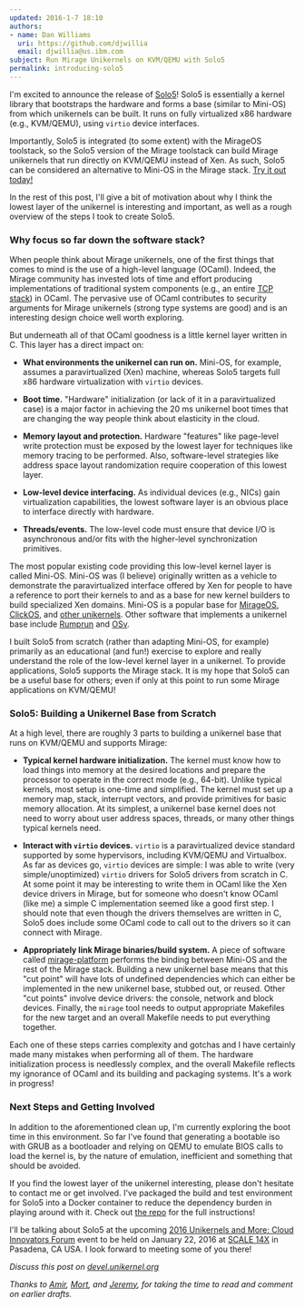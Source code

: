 ```yaml
---
updated: 2016-1-7 18:10
authors:
- name: Dan Williams
  uri: https://github.com/djwillia
  email: djwillia@us.ibm.com
subject: Run Mirage Unikernels on KVM/QEMU with Solo5
permalink: introducing-solo5
---
```


I'm excited to announce the release of
[Solo5](https://github.com/solo5/solo5)!
Solo5 is essentially a kernel library that bootstraps the hardware and
forms a base (similar to Mini-OS) from which unikernels can be built.
It runs on fully virtualized x86 hardware (e.g., KVM/QEMU), using
`virtio` device interfaces.

Importantly, Solo5 is integrated (to some extent) with the MirageOS
toolstack, so the Solo5 version of the Mirage toolstack can build
Mirage unikernels that run directly on KVM/QEMU instead of Xen.  As
such, Solo5 can be considered an alternative to Mini-OS in the Mirage
stack.  [Try it out
today!](https://github.com/solo5/solo5)

In the rest of this post, I'll give a bit of motivation about why I
think the lowest layer of the unikernel is interesting and important,
as well as a rough overview of the steps I took to create Solo5.

### Why focus so far down the software stack?

When people think about Mirage unikernels, one of the first things
that comes to mind is the use of a high-level language (OCaml).
Indeed, the Mirage community has invested lots of time and effort
producing implementations of traditional system components (e.g., an
entire [TCP stack](https://github.com/mirage/mirage-tcpip)) in OCaml.  The pervasive use of OCaml contributes to
security arguments for Mirage unikernels (strong type systems are
good) and is an interesting design choice well worth exploring.

But underneath all of that OCaml goodness is a little kernel layer
written in C.  This layer has a direct impact on:

* **What environments the unikernel can run on.** Mini-OS, for
  example, assumes a paravirtualized (Xen) machine, whereas Solo5
  targets full x86 hardware virtualization with `virtio` devices.

* **Boot time.** "Hardware" initialization (or lack of it in a
  paravirtualized case) is a major factor in achieving the 20 ms
  unikernel boot times that are changing the way people think about
  elasticity in the cloud.

* **Memory layout and protection.** Hardware "features" like
  page-level write protection must be exposed by the lowest layer for
  techniques like memory tracing to be performed.  Also,
  software-level strategies like address space layout randomization
  require cooperation of this lowest layer.

* **Low-level device interfacing.** As individual devices (e.g., NICs)
  gain virtualization capabilities, the lowest software layer is an
  obvious place to interface directly with hardware.

* **Threads/events.** The low-level code must ensure that device I/O
  is asynchronous and/or fits with the higher-level synchronization
  primitives.

The most popular existing code providing this low-level kernel layer
is called Mini-OS.  Mini-OS was (I believe) originally written as
a vehicle to demonstrate the paravirtualized interface offered by Xen
for people to have a reference to port their kernels to and as a base
for new kernel builders to build specialized Xen domains.  Mini-OS is
a popular base for [MirageOS](https://mirage.io),
[ClickOS](http://cnp.neclab.eu/projects/clickos/),
and [other unikernels](http://unikernel.org/projects/).  Other
software that implements a unikernel base include
[Rumprun](http://rumpkernel.org/) and [OSv](http://osv.io/).

I built Solo5 from scratch (rather than adapting Mini-OS, for example)
primarily as an educational (and fun!) exercise to explore and really
understand the role of the low-level kernel layer in a unikernel.  To
provide applications, Solo5 supports the Mirage stack.  It is my hope
that Solo5 can be a useful base for others; even if only at this point
to run some Mirage applications on KVM/QEMU!

### Solo5: Building a Unikernel Base from Scratch

At a high level, there are roughly 3 parts to building a unikernel
base that runs on KVM/QEMU and supports Mirage:

* **Typical kernel hardware initialization.** The kernel must know how
  to load things into memory at the desired locations and prepare
  the processor to operate in the correct mode (e.g., 64-bit).  Unlike
  typical kernels, most setup is one-time and simplified.  The kernel
  must set up a memory map, stack, interrupt vectors, and provide
  primitives for basic memory allocation.  At its simplest, a
  unikernel base kernel does not need to worry about user address
  spaces, threads, or many other things typical kernels need.

* **Interact with `virtio` devices.** `virtio` is a paravirtualized
  device standard supported by some hypervisors, including KVM/QEMU
  and Virtualbox.  As far as devices go, `virtio` devices are simple:
  I was able to write (very simple/unoptimized) `virtio` drivers for
  Solo5 drivers from scratch in C.  At some point it may be
  interesting to write them in OCaml like the Xen device drivers in
  Mirage, but for someone who doesn't know OCaml (like me) a simple C
  implementation seemed like a good first step.  I should note that
  even though the drivers themselves are written in C, Solo5 does
  include some OCaml code to call out to the drivers so it can connect with
  Mirage.

* **Appropriately link Mirage binaries/build system.** A piece of
  software called [mirage-platform](https://github.com/mirage/mirage-platform)
  performs the binding between Mini-OS
  and the rest of the Mirage stack.  Building a new unikernel base
  means that this "cut point" will have lots of undefined dependencies
  which can either be implemented in the new unikernel base, stubbed
  out, or reused.  Other "cut points" involve device drivers: the
  console, network and block devices.  Finally, the `mirage` tool
  needs to output appropriate Makefiles for the new target and an
  overall Makefile needs to put everything together.

Each one of these steps carries complexity and gotchas and I have
certainly made many mistakes when performing all of them.  The
hardware initialization process is needlessly complex, and the overall
Makefile reflects my ignorance of OCaml and its building and packaging
systems.  It's a work in progress!

### Next Steps and Getting Involved

In addition to the aforementioned clean up, I'm currently exploring
the boot time in this environment.  So far I've found that generating
a bootable iso with GRUB as a bootloader and relying on QEMU to
emulate BIOS calls to load the kernel is, by the nature of emulation,
inefficient and something that should be avoided.

If you find the lowest layer of the unikernel interesting, please
don't hesitate to contact me or get involved.  I've packaged the build
and test environment for Solo5 into a Docker container to reduce the
dependency burden in playing around with it.  Check out [the
repo](https://github.com/solo5/solo5) for the full
instructions!

I'll be talking about Solo5 at the upcoming [2016 Unikernels and More:
Cloud Innovators
Forum](http://wiki.xenproject.org/wiki/2016_Unikernels_and_More:_Cloud_Innovators_Forum_Schedule)
event to be held on January 22, 2016 at [SCALE
14X](https://www.socallinuxexpo.org/scale/14x) in Pasadena, CA USA.  I
look forward to meeting some of you there!

*Discuss this post on [devel.unikernel.org][discuss]*

[discuss]: https://devel.unikernel.org/t/run-mirage-unikernels-on-kvm-qemu-with-solo5/59

*Thanks to [Amir](https://twitter.com/amirmc),
[Mort](http://mort.io),
and [Jeremy](https://github.com/yallop),
for taking the time to read and comment on earlier drafts.*


